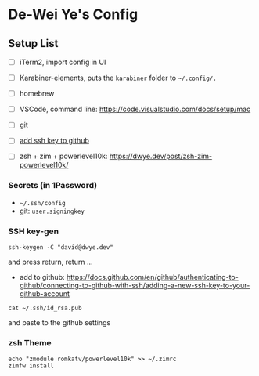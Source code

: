 # De-Wei Ye's Config

## Setup List

- [ ] iTerm2, import config in UI
- [ ] Karabiner-elements, puts the `karabiner` folder to `~/.config/.`
- [ ] homebrew
- [ ] VSCode, command line: https://code.visualstudio.com/docs/setup/mac
- [ ] git
- [ ] [add ssh key to github](#ssh-key-gen)
- [ ] zsh + zim + powerlevel10k: https://dwye.dev/post/zsh-zim-powerlevel10k/


### Secrets (in 1Password)

- `~/.ssh/config`
- git: `user.signingkey`

### SSH key-gen

```
ssh-keygen -C "david@dwye.dev"
```

and press return, return ...

- add to github: https://docs.github.com/en/github/authenticating-to-github/connecting-to-github-with-ssh/adding-a-new-ssh-key-to-your-github-account

```
cat ~/.ssh/id_rsa.pub
```

and paste to the github settings

### zsh Theme

```
echo "zmodule romkatv/powerlevel10k" >> ~/.zimrc
zimfw install
```
